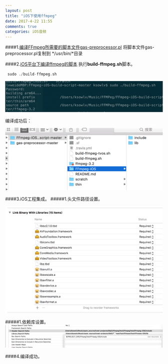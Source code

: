 ```yaml
---
layout: post
title: "iOS下使用ffmpeg"
date: 2017-4-22 11:55
comments: true
categories: iOS音频 
---
```


####1.[编译FFmpeg所需要的脚本文件gas-preprocessor.pl](https://github.com/mansr/gas-preprocessor) 
将脚本文件gas-preprocessor.pl复制到 */usr/bin/*目录

####2.[iOS平台下编译ffmpeg的脚本](https://github.com/kewlbear/FFmpeg-iOS-build-script)
执行**build-ffmpeg.sh**脚本。

```objective-c
 sudo ./build-ffmpeg.sh

```

![image](/images/post/2017-4-22-iOS-xia-shi-yong-ffmpeg/buildscript.png) 

编译成功后：

![image](/images/post/2017-4-22-iOS-xia-shi-yong-ffmpeg/buildscriptresult.png) 


####3.iOS工程集成。
#####1.头文件路径设置。

![image](/images/post/2017-4-22-iOS-xia-shi-yong-ffmpeg/libs.png) 

#####1.依赖库设置。
![image](/images/post/2017-4-22-iOS-xia-shi-yong-ffmpeg/pathsetting.png) 

####4.编译成功。